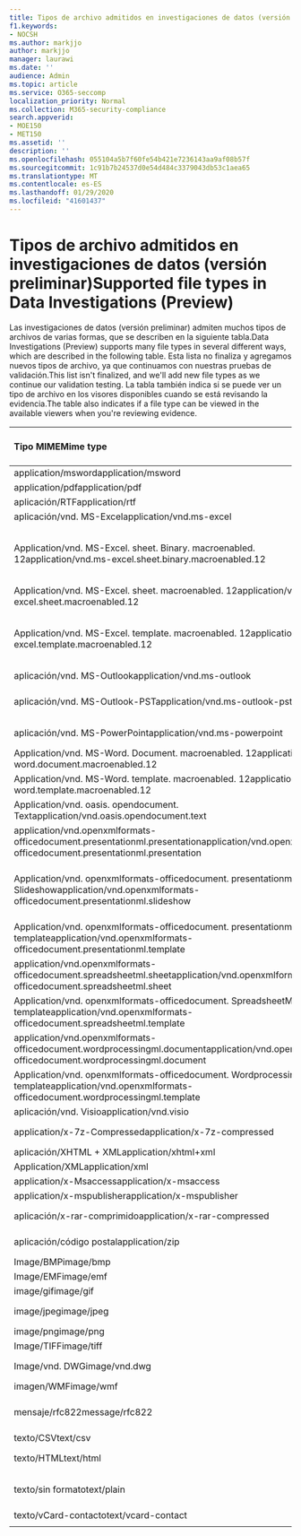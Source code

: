 ```yaml
---
title: Tipos de archivo admitidos en investigaciones de datos (versión preliminar)
f1.keywords:
- NOCSH
ms.author: markjjo
author: markjjo
manager: laurawi
ms.date: ''
audience: Admin
ms.topic: article
ms.service: O365-seccomp
localization_priority: Normal
ms.collection: M365-security-compliance
search.appverid:
- MOE150
- MET150
ms.assetid: ''
description: ''
ms.openlocfilehash: 055104a5b7f60fe54b421e7236143aa9af08b57f
ms.sourcegitcommit: 1c91b7b24537d0e54d484c3379043db53c1aea65
ms.translationtype: MT
ms.contentlocale: es-ES
ms.lasthandoff: 01/29/2020
ms.locfileid: "41601437"
---
```

# <a name="supported-file-types-in-data-investigations-preview"></a><span data-ttu-id="f2f7f-102">Tipos de archivo admitidos en investigaciones de datos (versión preliminar)</span><span class="sxs-lookup"><span data-stu-id="f2f7f-102">Supported file types in Data Investigations (Preview)</span></span>

<span data-ttu-id="f2f7f-103">Las investigaciones de datos (versión preliminar) admiten muchos tipos de archivos de varias formas, que se describen en la siguiente tabla.</span><span class="sxs-lookup"><span data-stu-id="f2f7f-103">Data Investigations (Preview) supports many file types in several different ways, which are described in the following table.</span></span> <span data-ttu-id="f2f7f-104">Esta lista no finaliza y agregamos nuevos tipos de archivo, ya que continuamos con nuestras pruebas de validación.</span><span class="sxs-lookup"><span data-stu-id="f2f7f-104">This list isn't finalized, and we'll add new file types as we continue our validation testing.</span></span> <span data-ttu-id="f2f7f-105">La tabla también indica si se puede ver un tipo de archivo en los visores disponibles cuando se está revisando la evidencia.</span><span class="sxs-lookup"><span data-stu-id="f2f7f-105">The table also indicates if a file type can be viewed in the available viewers when you're reviewing evidence.</span></span>

| <span data-ttu-id="f2f7f-106">Tipo MIME</span><span class="sxs-lookup"><span data-stu-id="f2f7f-106">Mime type</span></span> | <span data-ttu-id="f2f7f-107">Clase File</span><span class="sxs-lookup"><span data-stu-id="f2f7f-107">File class</span></span> | <span data-ttu-id="f2f7f-108">Visor nativo</span><span class="sxs-lookup"><span data-stu-id="f2f7f-108">Native viewer</span></span> | <span data-ttu-id="f2f7f-109">Visor de texto</span><span class="sxs-lookup"><span data-stu-id="f2f7f-109">Text viewer</span></span> | <span data-ttu-id="f2f7f-110">Visor de anotaciones</span><span class="sxs-lookup"><span data-stu-id="f2f7f-110">Annotate viewer</span></span> | <span data-ttu-id="f2f7f-111">Extracción de contenedores</span><span class="sxs-lookup"><span data-stu-id="f2f7f-111">Container extraction</span></span> | <span data-ttu-id="f2f7f-112">Extensiones</span><span class="sxs-lookup"><span data-stu-id="f2f7f-112">Extensions</span></span> |
| :- | :- | :- | :- | :- | :- | :- |
| <span data-ttu-id="f2f7f-113">application/msword</span><span class="sxs-lookup"><span data-stu-id="f2f7f-113">application/msword</span></span> | <span data-ttu-id="f2f7f-114">Document</span><span class="sxs-lookup"><span data-stu-id="f2f7f-114">Document</span></span> | <span data-ttu-id="f2f7f-115">Sí</span><span class="sxs-lookup"><span data-stu-id="f2f7f-115">Yes</span></span> | <span data-ttu-id="f2f7f-116">Sí</span><span class="sxs-lookup"><span data-stu-id="f2f7f-116">Yes</span></span> | <span data-ttu-id="f2f7f-117">Sí</span><span class="sxs-lookup"><span data-stu-id="f2f7f-117">Yes</span></span> | <span data-ttu-id="f2f7f-118">No</span><span class="sxs-lookup"><span data-stu-id="f2f7f-118">No</span></span> | <span data-ttu-id="f2f7f-119">. doc;. dat</span><span class="sxs-lookup"><span data-stu-id="f2f7f-119">.doc; .dat</span></span> |
| <span data-ttu-id="f2f7f-120">application/pdf</span><span class="sxs-lookup"><span data-stu-id="f2f7f-120">application/pdf</span></span> | <span data-ttu-id="f2f7f-121">Document</span><span class="sxs-lookup"><span data-stu-id="f2f7f-121">Document</span></span> | <span data-ttu-id="f2f7f-122">Sí</span><span class="sxs-lookup"><span data-stu-id="f2f7f-122">Yes</span></span> | <span data-ttu-id="f2f7f-123">Sí</span><span class="sxs-lookup"><span data-stu-id="f2f7f-123">Yes</span></span> | <span data-ttu-id="f2f7f-124">Sí</span><span class="sxs-lookup"><span data-stu-id="f2f7f-124">Yes</span></span> | <span data-ttu-id="f2f7f-125">No</span><span class="sxs-lookup"><span data-stu-id="f2f7f-125">No</span></span> | <span data-ttu-id="f2f7f-126">.pdf</span><span class="sxs-lookup"><span data-stu-id="f2f7f-126">.pdf</span></span> |
| <span data-ttu-id="f2f7f-127">aplicación/RTF</span><span class="sxs-lookup"><span data-stu-id="f2f7f-127">application/rtf</span></span> | <span data-ttu-id="f2f7f-128">Document</span><span class="sxs-lookup"><span data-stu-id="f2f7f-128">Document</span></span> | <span data-ttu-id="f2f7f-129">Sí</span><span class="sxs-lookup"><span data-stu-id="f2f7f-129">Yes</span></span> | <span data-ttu-id="f2f7f-130">Sí</span><span class="sxs-lookup"><span data-stu-id="f2f7f-130">Yes</span></span> | <span data-ttu-id="f2f7f-131">Sí</span><span class="sxs-lookup"><span data-stu-id="f2f7f-131">Yes</span></span> | <span data-ttu-id="f2f7f-132">No</span><span class="sxs-lookup"><span data-stu-id="f2f7f-132">No</span></span> | <span data-ttu-id="f2f7f-133">. rtf;. doc</span><span class="sxs-lookup"><span data-stu-id="f2f7f-133">.rtf;.doc</span></span> |
| <span data-ttu-id="f2f7f-134">aplicación/vnd. MS-Excel</span><span class="sxs-lookup"><span data-stu-id="f2f7f-134">application/vnd.ms-excel</span></span> | <span data-ttu-id="f2f7f-135">Document</span><span class="sxs-lookup"><span data-stu-id="f2f7f-135">Document</span></span> | <span data-ttu-id="f2f7f-136">Sí</span><span class="sxs-lookup"><span data-stu-id="f2f7f-136">Yes</span></span> | <span data-ttu-id="f2f7f-137">Sí</span><span class="sxs-lookup"><span data-stu-id="f2f7f-137">Yes</span></span> | <span data-ttu-id="f2f7f-138">Sí</span><span class="sxs-lookup"><span data-stu-id="f2f7f-138">Yes</span></span> | <span data-ttu-id="f2f7f-139">No</span><span class="sxs-lookup"><span data-stu-id="f2f7f-139">No</span></span> | <span data-ttu-id="f2f7f-140">. xls;. dat</span><span class="sxs-lookup"><span data-stu-id="f2f7f-140">.xls; .dat</span></span> |
| <span data-ttu-id="f2f7f-141">Application/vnd. MS-Excel. sheet. Binary. macroenabled. 12</span><span class="sxs-lookup"><span data-stu-id="f2f7f-141">application/vnd.ms-excel.sheet.binary.macroenabled.12</span></span> | <span data-ttu-id="f2f7f-142">Formato de la productividad y el documento abierto</span><span class="sxs-lookup"><span data-stu-id="f2f7f-142">Productivity / Open Document Format</span></span> | <span data-ttu-id="f2f7f-143">Sí</span><span class="sxs-lookup"><span data-stu-id="f2f7f-143">Yes</span></span> | <span data-ttu-id="f2f7f-144">Sí</span><span class="sxs-lookup"><span data-stu-id="f2f7f-144">Yes</span></span> | <span data-ttu-id="f2f7f-145">No</span><span class="sxs-lookup"><span data-stu-id="f2f7f-145">No</span></span> | <span data-ttu-id="f2f7f-146">No</span><span class="sxs-lookup"><span data-stu-id="f2f7f-146">No</span></span> | <span data-ttu-id="f2f7f-147">.xlsb</span><span class="sxs-lookup"><span data-stu-id="f2f7f-147">.xlsb</span></span> |
| <span data-ttu-id="f2f7f-148">Application/vnd. MS-Excel. sheet. macroenabled. 12</span><span class="sxs-lookup"><span data-stu-id="f2f7f-148">application/vnd.ms-excel.sheet.macroenabled.12</span></span> | <span data-ttu-id="f2f7f-149">Document</span><span class="sxs-lookup"><span data-stu-id="f2f7f-149">Document</span></span> | <span data-ttu-id="f2f7f-150">Sí</span><span class="sxs-lookup"><span data-stu-id="f2f7f-150">Yes</span></span> | <span data-ttu-id="f2f7f-151">Sí</span><span class="sxs-lookup"><span data-stu-id="f2f7f-151">Yes</span></span> | <span data-ttu-id="f2f7f-152">Sí</span><span class="sxs-lookup"><span data-stu-id="f2f7f-152">Yes</span></span> | <span data-ttu-id="f2f7f-153">No</span><span class="sxs-lookup"><span data-stu-id="f2f7f-153">No</span></span> | <span data-ttu-id="f2f7f-154">. xlsm</span><span class="sxs-lookup"><span data-stu-id="f2f7f-154">.xlsm</span></span> |
| <span data-ttu-id="f2f7f-155">Application/vnd. MS-Excel. template. macroenabled. 12</span><span class="sxs-lookup"><span data-stu-id="f2f7f-155">application/vnd.ms-excel.template.macroenabled.12</span></span> | <span data-ttu-id="f2f7f-156">Formato de la productividad y el documento abierto</span><span class="sxs-lookup"><span data-stu-id="f2f7f-156">Productivity / Open Document Format</span></span> | <span data-ttu-id="f2f7f-157">No</span><span class="sxs-lookup"><span data-stu-id="f2f7f-157">No</span></span> | <span data-ttu-id="f2f7f-158">Sí</span><span class="sxs-lookup"><span data-stu-id="f2f7f-158">Yes</span></span> | <span data-ttu-id="f2f7f-159">No</span><span class="sxs-lookup"><span data-stu-id="f2f7f-159">No</span></span> | <span data-ttu-id="f2f7f-160">No</span><span class="sxs-lookup"><span data-stu-id="f2f7f-160">No</span></span> | <span data-ttu-id="f2f7f-161">. xltm</span><span class="sxs-lookup"><span data-stu-id="f2f7f-161">.xltm</span></span> |
| <span data-ttu-id="f2f7f-162">aplicación/vnd. MS-Outlook</span><span class="sxs-lookup"><span data-stu-id="f2f7f-162">application/vnd.ms-outlook</span></span> | <span data-ttu-id="f2f7f-163">Productividad</span><span class="sxs-lookup"><span data-stu-id="f2f7f-163">Productivity</span></span> | <span data-ttu-id="f2f7f-164">No</span><span class="sxs-lookup"><span data-stu-id="f2f7f-164">No</span></span> | <span data-ttu-id="f2f7f-165">No</span><span class="sxs-lookup"><span data-stu-id="f2f7f-165">No</span></span> | <span data-ttu-id="f2f7f-166">No</span><span class="sxs-lookup"><span data-stu-id="f2f7f-166">No</span></span> | <span data-ttu-id="f2f7f-167">No</span><span class="sxs-lookup"><span data-stu-id="f2f7f-167">No</span></span> | <span data-ttu-id="f2f7f-168">. msg</span><span class="sxs-lookup"><span data-stu-id="f2f7f-168">.msg</span></span> |
| <span data-ttu-id="f2f7f-169">aplicación/vnd. MS-Outlook-PST</span><span class="sxs-lookup"><span data-stu-id="f2f7f-169">application/vnd.ms-outlook-pst</span></span> | <span data-ttu-id="f2f7f-170">Productividad y colaboración</span><span class="sxs-lookup"><span data-stu-id="f2f7f-170">Productivity / Collaboration</span></span> | <span data-ttu-id="f2f7f-171">No</span><span class="sxs-lookup"><span data-stu-id="f2f7f-171">No</span></span> | <span data-ttu-id="f2f7f-172">No</span><span class="sxs-lookup"><span data-stu-id="f2f7f-172">No</span></span> | <span data-ttu-id="f2f7f-173">No</span><span class="sxs-lookup"><span data-stu-id="f2f7f-173">No</span></span> | <span data-ttu-id="f2f7f-174">Sí</span><span class="sxs-lookup"><span data-stu-id="f2f7f-174">Yes</span></span> | <span data-ttu-id="f2f7f-175">.pst</span><span class="sxs-lookup"><span data-stu-id="f2f7f-175">.pst</span></span> |
| <span data-ttu-id="f2f7f-176">aplicación/vnd. MS-PowerPoint</span><span class="sxs-lookup"><span data-stu-id="f2f7f-176">application/vnd.ms-powerpoint</span></span> | <span data-ttu-id="f2f7f-177">Document</span><span class="sxs-lookup"><span data-stu-id="f2f7f-177">Document</span></span> | <span data-ttu-id="f2f7f-178">Sí</span><span class="sxs-lookup"><span data-stu-id="f2f7f-178">Yes</span></span> | <span data-ttu-id="f2f7f-179">Sí</span><span class="sxs-lookup"><span data-stu-id="f2f7f-179">Yes</span></span> | <span data-ttu-id="f2f7f-180">Sí</span><span class="sxs-lookup"><span data-stu-id="f2f7f-180">Yes</span></span> | <span data-ttu-id="f2f7f-181">No</span><span class="sxs-lookup"><span data-stu-id="f2f7f-181">No</span></span> | <span data-ttu-id="f2f7f-182">. ppt;. PPS;. pase</span><span class="sxs-lookup"><span data-stu-id="f2f7f-182">.ppt; .pps;.pot</span></span> |
| <span data-ttu-id="f2f7f-183">Application/vnd. MS-Word. Document. macroenabled. 12</span><span class="sxs-lookup"><span data-stu-id="f2f7f-183">application/vnd.ms-word.document.macroenabled.12</span></span> | <span data-ttu-id="f2f7f-184">Document</span><span class="sxs-lookup"><span data-stu-id="f2f7f-184">Document</span></span> | <span data-ttu-id="f2f7f-185">Sí</span><span class="sxs-lookup"><span data-stu-id="f2f7f-185">Yes</span></span> | <span data-ttu-id="f2f7f-186">Sí</span><span class="sxs-lookup"><span data-stu-id="f2f7f-186">Yes</span></span> | <span data-ttu-id="f2f7f-187">Sí</span><span class="sxs-lookup"><span data-stu-id="f2f7f-187">Yes</span></span> | <span data-ttu-id="f2f7f-188">No</span><span class="sxs-lookup"><span data-stu-id="f2f7f-188">No</span></span> | <span data-ttu-id="f2f7f-189">.docm</span><span class="sxs-lookup"><span data-stu-id="f2f7f-189">.docm</span></span> |
| <span data-ttu-id="f2f7f-190">Application/vnd. MS-Word. template. macroenabled. 12</span><span class="sxs-lookup"><span data-stu-id="f2f7f-190">application/vnd.ms-word.template.macroenabled.12</span></span> | <span data-ttu-id="f2f7f-191">Document</span><span class="sxs-lookup"><span data-stu-id="f2f7f-191">Document</span></span> | <span data-ttu-id="f2f7f-192">Sí</span><span class="sxs-lookup"><span data-stu-id="f2f7f-192">Yes</span></span> | <span data-ttu-id="f2f7f-193">Sí</span><span class="sxs-lookup"><span data-stu-id="f2f7f-193">Yes</span></span> | <span data-ttu-id="f2f7f-194">Sí</span><span class="sxs-lookup"><span data-stu-id="f2f7f-194">Yes</span></span> | <span data-ttu-id="f2f7f-195">No</span><span class="sxs-lookup"><span data-stu-id="f2f7f-195">No</span></span> | <span data-ttu-id="f2f7f-196">. dotm</span><span class="sxs-lookup"><span data-stu-id="f2f7f-196">.dotm</span></span> |
| <span data-ttu-id="f2f7f-197">Application/vnd. oasis. opendocument. Text</span><span class="sxs-lookup"><span data-stu-id="f2f7f-197">application/vnd.oasis.opendocument.text</span></span> | <span data-ttu-id="f2f7f-198">Document</span><span class="sxs-lookup"><span data-stu-id="f2f7f-198">Document</span></span> | <span data-ttu-id="f2f7f-199">Sí</span><span class="sxs-lookup"><span data-stu-id="f2f7f-199">Yes</span></span> | <span data-ttu-id="f2f7f-200">Sí</span><span class="sxs-lookup"><span data-stu-id="f2f7f-200">Yes</span></span> | <span data-ttu-id="f2f7f-201">Sí</span><span class="sxs-lookup"><span data-stu-id="f2f7f-201">Yes</span></span> | <span data-ttu-id="f2f7f-202">No</span><span class="sxs-lookup"><span data-stu-id="f2f7f-202">No</span></span> | <span data-ttu-id="f2f7f-203">ODT</span><span class="sxs-lookup"><span data-stu-id="f2f7f-203">.odt;</span></span>  |
| <span data-ttu-id="f2f7f-204">application/vnd.openxmlformats-officedocument.presentationml.presentation</span><span class="sxs-lookup"><span data-stu-id="f2f7f-204">application/vnd.openxmlformats-officedocument.presentationml.presentation</span></span> | <span data-ttu-id="f2f7f-205">Document</span><span class="sxs-lookup"><span data-stu-id="f2f7f-205">Document</span></span> | <span data-ttu-id="f2f7f-206">Sí</span><span class="sxs-lookup"><span data-stu-id="f2f7f-206">Yes</span></span> | <span data-ttu-id="f2f7f-207">Sí</span><span class="sxs-lookup"><span data-stu-id="f2f7f-207">Yes</span></span> | <span data-ttu-id="f2f7f-208">Sí</span><span class="sxs-lookup"><span data-stu-id="f2f7f-208">Yes</span></span> | <span data-ttu-id="f2f7f-209">No</span><span class="sxs-lookup"><span data-stu-id="f2f7f-209">No</span></span> | <span data-ttu-id="f2f7f-210">.pptx</span><span class="sxs-lookup"><span data-stu-id="f2f7f-210">.pptx</span></span> |
| <span data-ttu-id="f2f7f-211">Application/vnd. openxmlformats-officedocument. presentationml. Slideshow</span><span class="sxs-lookup"><span data-stu-id="f2f7f-211">application/vnd.openxmlformats-officedocument.presentationml.slideshow</span></span> | <span data-ttu-id="f2f7f-212">Formato de la productividad y el documento abierto</span><span class="sxs-lookup"><span data-stu-id="f2f7f-212">Productivity / Open Document Format</span></span> | <span data-ttu-id="f2f7f-213">Sí</span><span class="sxs-lookup"><span data-stu-id="f2f7f-213">Yes</span></span> | <span data-ttu-id="f2f7f-214">Sí</span><span class="sxs-lookup"><span data-stu-id="f2f7f-214">Yes</span></span> | <span data-ttu-id="f2f7f-215">Sí</span><span class="sxs-lookup"><span data-stu-id="f2f7f-215">Yes</span></span> | <span data-ttu-id="f2f7f-216">No</span><span class="sxs-lookup"><span data-stu-id="f2f7f-216">No</span></span> | <span data-ttu-id="f2f7f-217">. ppsx</span><span class="sxs-lookup"><span data-stu-id="f2f7f-217">.ppsx</span></span> |
| <span data-ttu-id="f2f7f-218">Application/vnd. openxmlformats-officedocument. presentationml. template</span><span class="sxs-lookup"><span data-stu-id="f2f7f-218">application/vnd.openxmlformats-officedocument.presentationml.template</span></span> | <span data-ttu-id="f2f7f-219">Document</span><span class="sxs-lookup"><span data-stu-id="f2f7f-219">Document</span></span> | <span data-ttu-id="f2f7f-220">Sí</span><span class="sxs-lookup"><span data-stu-id="f2f7f-220">Yes</span></span> | <span data-ttu-id="f2f7f-221">Sí</span><span class="sxs-lookup"><span data-stu-id="f2f7f-221">Yes</span></span> | <span data-ttu-id="f2f7f-222">Sí</span><span class="sxs-lookup"><span data-stu-id="f2f7f-222">Yes</span></span> | <span data-ttu-id="f2f7f-223">No</span><span class="sxs-lookup"><span data-stu-id="f2f7f-223">No</span></span> | <span data-ttu-id="f2f7f-224">. potx</span><span class="sxs-lookup"><span data-stu-id="f2f7f-224">.potx</span></span> |
| <span data-ttu-id="f2f7f-225">application/vnd.openxmlformats-officedocument.spreadsheetml.sheet</span><span class="sxs-lookup"><span data-stu-id="f2f7f-225">application/vnd.openxmlformats-officedocument.spreadsheetml.sheet</span></span> | <span data-ttu-id="f2f7f-226">Document</span><span class="sxs-lookup"><span data-stu-id="f2f7f-226">Document</span></span> | <span data-ttu-id="f2f7f-227">Sí</span><span class="sxs-lookup"><span data-stu-id="f2f7f-227">Yes</span></span> | <span data-ttu-id="f2f7f-228">Sí</span><span class="sxs-lookup"><span data-stu-id="f2f7f-228">Yes</span></span> | <span data-ttu-id="f2f7f-229">Sí</span><span class="sxs-lookup"><span data-stu-id="f2f7f-229">Yes</span></span> | <span data-ttu-id="f2f7f-230">No</span><span class="sxs-lookup"><span data-stu-id="f2f7f-230">No</span></span> | <span data-ttu-id="f2f7f-231">.xlsx</span><span class="sxs-lookup"><span data-stu-id="f2f7f-231">.xlsx</span></span> |
| <span data-ttu-id="f2f7f-232">Application/vnd. openxmlformats-officedocument. SpreadsheetML. template</span><span class="sxs-lookup"><span data-stu-id="f2f7f-232">application/vnd.openxmlformats-officedocument.spreadsheetml.template</span></span> | <span data-ttu-id="f2f7f-233">Document</span><span class="sxs-lookup"><span data-stu-id="f2f7f-233">Document</span></span> | <span data-ttu-id="f2f7f-234">Sí</span><span class="sxs-lookup"><span data-stu-id="f2f7f-234">Yes</span></span> | <span data-ttu-id="f2f7f-235">Sí</span><span class="sxs-lookup"><span data-stu-id="f2f7f-235">Yes</span></span> | <span data-ttu-id="f2f7f-236">Sí</span><span class="sxs-lookup"><span data-stu-id="f2f7f-236">Yes</span></span> | <span data-ttu-id="f2f7f-237">No</span><span class="sxs-lookup"><span data-stu-id="f2f7f-237">No</span></span> | <span data-ttu-id="f2f7f-238">. xltx</span><span class="sxs-lookup"><span data-stu-id="f2f7f-238">.xltx</span></span> |
| <span data-ttu-id="f2f7f-239">application/vnd.openxmlformats-officedocument.wordprocessingml.document</span><span class="sxs-lookup"><span data-stu-id="f2f7f-239">application/vnd.openxmlformats-officedocument.wordprocessingml.document</span></span> | <span data-ttu-id="f2f7f-240">Document</span><span class="sxs-lookup"><span data-stu-id="f2f7f-240">Document</span></span> | <span data-ttu-id="f2f7f-241">Sí</span><span class="sxs-lookup"><span data-stu-id="f2f7f-241">Yes</span></span> | <span data-ttu-id="f2f7f-242">Sí</span><span class="sxs-lookup"><span data-stu-id="f2f7f-242">Yes</span></span> | <span data-ttu-id="f2f7f-243">Sí</span><span class="sxs-lookup"><span data-stu-id="f2f7f-243">Yes</span></span> | <span data-ttu-id="f2f7f-244">No</span><span class="sxs-lookup"><span data-stu-id="f2f7f-244">No</span></span> | <span data-ttu-id="f2f7f-245">.docx</span><span class="sxs-lookup"><span data-stu-id="f2f7f-245">.docx</span></span> |
| <span data-ttu-id="f2f7f-246">Application/vnd. openxmlformats-officedocument. WordprocessingML. template</span><span class="sxs-lookup"><span data-stu-id="f2f7f-246">application/vnd.openxmlformats-officedocument.wordprocessingml.template</span></span> | <span data-ttu-id="f2f7f-247">Document</span><span class="sxs-lookup"><span data-stu-id="f2f7f-247">Document</span></span> | <span data-ttu-id="f2f7f-248">Sí</span><span class="sxs-lookup"><span data-stu-id="f2f7f-248">Yes</span></span> | <span data-ttu-id="f2f7f-249">Sí</span><span class="sxs-lookup"><span data-stu-id="f2f7f-249">Yes</span></span> | <span data-ttu-id="f2f7f-250">Sí</span><span class="sxs-lookup"><span data-stu-id="f2f7f-250">Yes</span></span> | <span data-ttu-id="f2f7f-251">No</span><span class="sxs-lookup"><span data-stu-id="f2f7f-251">No</span></span> | <span data-ttu-id="f2f7f-252">. dotx</span><span class="sxs-lookup"><span data-stu-id="f2f7f-252">.dotx</span></span> |
| <span data-ttu-id="f2f7f-253">aplicación/vnd. Visio</span><span class="sxs-lookup"><span data-stu-id="f2f7f-253">application/vnd.visio</span></span> | <span data-ttu-id="f2f7f-254">Document</span><span class="sxs-lookup"><span data-stu-id="f2f7f-254">Document</span></span> | <span data-ttu-id="f2f7f-255">Sí</span><span class="sxs-lookup"><span data-stu-id="f2f7f-255">Yes</span></span> | <span data-ttu-id="f2f7f-256">Sí</span><span class="sxs-lookup"><span data-stu-id="f2f7f-256">Yes</span></span> | <span data-ttu-id="f2f7f-257">Sí</span><span class="sxs-lookup"><span data-stu-id="f2f7f-257">Yes</span></span> | <span data-ttu-id="f2f7f-258">No</span><span class="sxs-lookup"><span data-stu-id="f2f7f-258">No</span></span> | <span data-ttu-id="f2f7f-259">. VSD</span><span class="sxs-lookup"><span data-stu-id="f2f7f-259">.vsd</span></span> |
| <span data-ttu-id="f2f7f-260">application/x-7z-Compressed</span><span class="sxs-lookup"><span data-stu-id="f2f7f-260">application/x-7z-compressed</span></span> | <span data-ttu-id="f2f7f-261">Archivo/contenedor</span><span class="sxs-lookup"><span data-stu-id="f2f7f-261">Archive / Container</span></span> | <span data-ttu-id="f2f7f-262">No</span><span class="sxs-lookup"><span data-stu-id="f2f7f-262">No</span></span> | <span data-ttu-id="f2f7f-263">No</span><span class="sxs-lookup"><span data-stu-id="f2f7f-263">No</span></span> | <span data-ttu-id="f2f7f-264">No</span><span class="sxs-lookup"><span data-stu-id="f2f7f-264">No</span></span> | <span data-ttu-id="f2f7f-265">Sí</span><span class="sxs-lookup"><span data-stu-id="f2f7f-265">Yes</span></span> | <span data-ttu-id="f2f7f-266">.7z</span><span class="sxs-lookup"><span data-stu-id="f2f7f-266">.7z</span></span> |
| <span data-ttu-id="f2f7f-267">aplicación/XHTML + XML</span><span class="sxs-lookup"><span data-stu-id="f2f7f-267">application/xhtml+xml</span></span> | <span data-ttu-id="f2f7f-268">Document</span><span class="sxs-lookup"><span data-stu-id="f2f7f-268">Document</span></span> | <span data-ttu-id="f2f7f-269">Sí</span><span class="sxs-lookup"><span data-stu-id="f2f7f-269">Yes</span></span> | <span data-ttu-id="f2f7f-270">Sí</span><span class="sxs-lookup"><span data-stu-id="f2f7f-270">Yes</span></span> | <span data-ttu-id="f2f7f-271">Sí</span><span class="sxs-lookup"><span data-stu-id="f2f7f-271">Yes</span></span> | <span data-ttu-id="f2f7f-272">No</span><span class="sxs-lookup"><span data-stu-id="f2f7f-272">No</span></span> | <span data-ttu-id="f2f7f-273">. XHTML</span><span class="sxs-lookup"><span data-stu-id="f2f7f-273">.xhtml</span></span> |
| <span data-ttu-id="f2f7f-274">Application/XML</span><span class="sxs-lookup"><span data-stu-id="f2f7f-274">application/xml</span></span> | <span data-ttu-id="f2f7f-275">Document</span><span class="sxs-lookup"><span data-stu-id="f2f7f-275">Document</span></span> | <span data-ttu-id="f2f7f-276">Sí</span><span class="sxs-lookup"><span data-stu-id="f2f7f-276">Yes</span></span> | <span data-ttu-id="f2f7f-277">Sí</span><span class="sxs-lookup"><span data-stu-id="f2f7f-277">Yes</span></span> | <span data-ttu-id="f2f7f-278">Sí</span><span class="sxs-lookup"><span data-stu-id="f2f7f-278">Yes</span></span> | <span data-ttu-id="f2f7f-279">No</span><span class="sxs-lookup"><span data-stu-id="f2f7f-279">No</span></span> | <span data-ttu-id="f2f7f-280">. XML</span><span class="sxs-lookup"><span data-stu-id="f2f7f-280">.xml</span></span> |
| <span data-ttu-id="f2f7f-281">application/x-Msaccess</span><span class="sxs-lookup"><span data-stu-id="f2f7f-281">application/x-msaccess</span></span> | <span data-ttu-id="f2f7f-282">Document</span><span class="sxs-lookup"><span data-stu-id="f2f7f-282">Document</span></span> | <span data-ttu-id="f2f7f-283">Sí</span><span class="sxs-lookup"><span data-stu-id="f2f7f-283">Yes</span></span> | <span data-ttu-id="f2f7f-284">Sí</span><span class="sxs-lookup"><span data-stu-id="f2f7f-284">Yes</span></span> | <span data-ttu-id="f2f7f-285">Sí</span><span class="sxs-lookup"><span data-stu-id="f2f7f-285">Yes</span></span> | <span data-ttu-id="f2f7f-286">No</span><span class="sxs-lookup"><span data-stu-id="f2f7f-286">No</span></span> | <span data-ttu-id="f2f7f-287">.mdb</span><span class="sxs-lookup"><span data-stu-id="f2f7f-287">.mdb</span></span> |
| <span data-ttu-id="f2f7f-288">application/x-mspublisher</span><span class="sxs-lookup"><span data-stu-id="f2f7f-288">application/x-mspublisher</span></span> | <span data-ttu-id="f2f7f-289">Document</span><span class="sxs-lookup"><span data-stu-id="f2f7f-289">Document</span></span> | <span data-ttu-id="f2f7f-290">Sí</span><span class="sxs-lookup"><span data-stu-id="f2f7f-290">Yes</span></span> | <span data-ttu-id="f2f7f-291">Sí</span><span class="sxs-lookup"><span data-stu-id="f2f7f-291">Yes</span></span> | <span data-ttu-id="f2f7f-292">Sí</span><span class="sxs-lookup"><span data-stu-id="f2f7f-292">Yes</span></span> | <span data-ttu-id="f2f7f-293">No</span><span class="sxs-lookup"><span data-stu-id="f2f7f-293">No</span></span> | <span data-ttu-id="f2f7f-294">. pub</span><span class="sxs-lookup"><span data-stu-id="f2f7f-294">.pub</span></span> |
| <span data-ttu-id="f2f7f-295">aplicación/x-rar-comprimido</span><span class="sxs-lookup"><span data-stu-id="f2f7f-295">application/x-rar-compressed</span></span> | <span data-ttu-id="f2f7f-296">Archivo/contenedor</span><span class="sxs-lookup"><span data-stu-id="f2f7f-296">Archive / Container</span></span> | <span data-ttu-id="f2f7f-297">No</span><span class="sxs-lookup"><span data-stu-id="f2f7f-297">No</span></span> | <span data-ttu-id="f2f7f-298">No</span><span class="sxs-lookup"><span data-stu-id="f2f7f-298">No</span></span> | <span data-ttu-id="f2f7f-299">No</span><span class="sxs-lookup"><span data-stu-id="f2f7f-299">No</span></span> | <span data-ttu-id="f2f7f-300">Sí</span><span class="sxs-lookup"><span data-stu-id="f2f7f-300">Yes</span></span> | <span data-ttu-id="f2f7f-301">. rar</span><span class="sxs-lookup"><span data-stu-id="f2f7f-301">.rar</span></span> |
| <span data-ttu-id="f2f7f-302">aplicación/código postal</span><span class="sxs-lookup"><span data-stu-id="f2f7f-302">application/zip</span></span> | <span data-ttu-id="f2f7f-303">Archivo/contenedor</span><span class="sxs-lookup"><span data-stu-id="f2f7f-303">Archive / Container</span></span> | <span data-ttu-id="f2f7f-304">No</span><span class="sxs-lookup"><span data-stu-id="f2f7f-304">No</span></span> | <span data-ttu-id="f2f7f-305">No</span><span class="sxs-lookup"><span data-stu-id="f2f7f-305">No</span></span> | <span data-ttu-id="f2f7f-306">No</span><span class="sxs-lookup"><span data-stu-id="f2f7f-306">No</span></span> | <span data-ttu-id="f2f7f-307">Sí</span><span class="sxs-lookup"><span data-stu-id="f2f7f-307">Yes</span></span> | <span data-ttu-id="f2f7f-308">.zip</span><span class="sxs-lookup"><span data-stu-id="f2f7f-308">.zip</span></span> |
| <span data-ttu-id="f2f7f-309">Image/BMP</span><span class="sxs-lookup"><span data-stu-id="f2f7f-309">image/bmp</span></span> | <span data-ttu-id="f2f7f-310">Image (Imagen)</span><span class="sxs-lookup"><span data-stu-id="f2f7f-310">Image</span></span> | <span data-ttu-id="f2f7f-311">Sí</span><span class="sxs-lookup"><span data-stu-id="f2f7f-311">Yes</span></span> | <span data-ttu-id="f2f7f-312">Sí</span><span class="sxs-lookup"><span data-stu-id="f2f7f-312">Yes</span></span> | <span data-ttu-id="f2f7f-313">Sí</span><span class="sxs-lookup"><span data-stu-id="f2f7f-313">Yes</span></span> | <span data-ttu-id="f2f7f-314">No</span><span class="sxs-lookup"><span data-stu-id="f2f7f-314">No</span></span> | <span data-ttu-id="f2f7f-315">.bmp</span><span class="sxs-lookup"><span data-stu-id="f2f7f-315">.bmp</span></span> |
| <span data-ttu-id="f2f7f-316">Image/EMF</span><span class="sxs-lookup"><span data-stu-id="f2f7f-316">image/emf</span></span> | <span data-ttu-id="f2f7f-317">Image (Imagen)</span><span class="sxs-lookup"><span data-stu-id="f2f7f-317">Image</span></span> | <span data-ttu-id="f2f7f-318">Sí</span><span class="sxs-lookup"><span data-stu-id="f2f7f-318">Yes</span></span> | <span data-ttu-id="f2f7f-319">Sí</span><span class="sxs-lookup"><span data-stu-id="f2f7f-319">Yes</span></span> | <span data-ttu-id="f2f7f-320">Sí</span><span class="sxs-lookup"><span data-stu-id="f2f7f-320">Yes</span></span> | <span data-ttu-id="f2f7f-321">No</span><span class="sxs-lookup"><span data-stu-id="f2f7f-321">No</span></span> | <span data-ttu-id="f2f7f-322">.emf</span><span class="sxs-lookup"><span data-stu-id="f2f7f-322">.emf</span></span> |
| <span data-ttu-id="f2f7f-323">image/gif</span><span class="sxs-lookup"><span data-stu-id="f2f7f-323">image/gif</span></span> | <span data-ttu-id="f2f7f-324">Document</span><span class="sxs-lookup"><span data-stu-id="f2f7f-324">Document</span></span> | <span data-ttu-id="f2f7f-325">Sí</span><span class="sxs-lookup"><span data-stu-id="f2f7f-325">Yes</span></span> | <span data-ttu-id="f2f7f-326">Sí</span><span class="sxs-lookup"><span data-stu-id="f2f7f-326">Yes</span></span> | <span data-ttu-id="f2f7f-327">Sí</span><span class="sxs-lookup"><span data-stu-id="f2f7f-327">Yes</span></span> | <span data-ttu-id="f2f7f-328">No</span><span class="sxs-lookup"><span data-stu-id="f2f7f-328">No</span></span> | <span data-ttu-id="f2f7f-329">.gif</span><span class="sxs-lookup"><span data-stu-id="f2f7f-329">.gif</span></span> |
| <span data-ttu-id="f2f7f-330">image/jpeg</span><span class="sxs-lookup"><span data-stu-id="f2f7f-330">image/jpeg</span></span> | <span data-ttu-id="f2f7f-331">Image (Imagen)</span><span class="sxs-lookup"><span data-stu-id="f2f7f-331">Image</span></span> | <span data-ttu-id="f2f7f-332">Sí</span><span class="sxs-lookup"><span data-stu-id="f2f7f-332">Yes</span></span> | <span data-ttu-id="f2f7f-333">Sí</span><span class="sxs-lookup"><span data-stu-id="f2f7f-333">Yes</span></span> | <span data-ttu-id="f2f7f-334">Sí</span><span class="sxs-lookup"><span data-stu-id="f2f7f-334">Yes</span></span> | <span data-ttu-id="f2f7f-335">No</span><span class="sxs-lookup"><span data-stu-id="f2f7f-335">No</span></span> | <span data-ttu-id="f2f7f-336">. jpg;. JPEG;. dat;. jpgt</span><span class="sxs-lookup"><span data-stu-id="f2f7f-336">.jpg; .jpeg; .dat;.jpgt</span></span> |
| <span data-ttu-id="f2f7f-337">image/png</span><span class="sxs-lookup"><span data-stu-id="f2f7f-337">image/png</span></span> | <span data-ttu-id="f2f7f-338">Image (Imagen)</span><span class="sxs-lookup"><span data-stu-id="f2f7f-338">Image</span></span> | <span data-ttu-id="f2f7f-339">Sí</span><span class="sxs-lookup"><span data-stu-id="f2f7f-339">Yes</span></span> | <span data-ttu-id="f2f7f-340">Sí</span><span class="sxs-lookup"><span data-stu-id="f2f7f-340">Yes</span></span> | <span data-ttu-id="f2f7f-341">Sí</span><span class="sxs-lookup"><span data-stu-id="f2f7f-341">Yes</span></span> | <span data-ttu-id="f2f7f-342">No</span><span class="sxs-lookup"><span data-stu-id="f2f7f-342">No</span></span> | <span data-ttu-id="f2f7f-343">.png</span><span class="sxs-lookup"><span data-stu-id="f2f7f-343">.png</span></span> |
| <span data-ttu-id="f2f7f-344">Image/TIFF</span><span class="sxs-lookup"><span data-stu-id="f2f7f-344">image/tiff</span></span> | <span data-ttu-id="f2f7f-345">Image (Imagen)</span><span class="sxs-lookup"><span data-stu-id="f2f7f-345">Image</span></span> | <span data-ttu-id="f2f7f-346">Sí</span><span class="sxs-lookup"><span data-stu-id="f2f7f-346">Yes</span></span> | <span data-ttu-id="f2f7f-347">Sí</span><span class="sxs-lookup"><span data-stu-id="f2f7f-347">Yes</span></span> | <span data-ttu-id="f2f7f-348">Sí</span><span class="sxs-lookup"><span data-stu-id="f2f7f-348">Yes</span></span> | <span data-ttu-id="f2f7f-349">No</span><span class="sxs-lookup"><span data-stu-id="f2f7f-349">No</span></span> | <span data-ttu-id="f2f7f-350">. tif</span><span class="sxs-lookup"><span data-stu-id="f2f7f-350">.tif</span></span> |
| <span data-ttu-id="f2f7f-351">Image/vnd. DWG</span><span class="sxs-lookup"><span data-stu-id="f2f7f-351">image/vnd.dwg</span></span> | <span data-ttu-id="f2f7f-352">Document</span><span class="sxs-lookup"><span data-stu-id="f2f7f-352">Document</span></span> | <span data-ttu-id="f2f7f-353">Sí</span><span class="sxs-lookup"><span data-stu-id="f2f7f-353">Yes</span></span> | <span data-ttu-id="f2f7f-354">Sí</span><span class="sxs-lookup"><span data-stu-id="f2f7f-354">Yes</span></span> | <span data-ttu-id="f2f7f-355">Sí</span><span class="sxs-lookup"><span data-stu-id="f2f7f-355">Yes</span></span> | <span data-ttu-id="f2f7f-356">No</span><span class="sxs-lookup"><span data-stu-id="f2f7f-356">No</span></span> | <span data-ttu-id="f2f7f-357">. dwg;. ficheros</span><span class="sxs-lookup"><span data-stu-id="f2f7f-357">.dwg;.dxf;</span></span> |
| <span data-ttu-id="f2f7f-358">imagen/WMF</span><span class="sxs-lookup"><span data-stu-id="f2f7f-358">image/wmf</span></span> | <span data-ttu-id="f2f7f-359">Document</span><span class="sxs-lookup"><span data-stu-id="f2f7f-359">Document</span></span> | <span data-ttu-id="f2f7f-360">Sí</span><span class="sxs-lookup"><span data-stu-id="f2f7f-360">Yes</span></span> | <span data-ttu-id="f2f7f-361">Sí</span><span class="sxs-lookup"><span data-stu-id="f2f7f-361">Yes</span></span> | <span data-ttu-id="f2f7f-362">Sí</span><span class="sxs-lookup"><span data-stu-id="f2f7f-362">Yes</span></span> | <span data-ttu-id="f2f7f-363">No</span><span class="sxs-lookup"><span data-stu-id="f2f7f-363">No</span></span> | <span data-ttu-id="f2f7f-364">.wmf</span><span class="sxs-lookup"><span data-stu-id="f2f7f-364">.wmf</span></span> |
| <span data-ttu-id="f2f7f-365">mensaje/rfc822</span><span class="sxs-lookup"><span data-stu-id="f2f7f-365">message/rfc822</span></span> | <span data-ttu-id="f2f7f-366">Productividad y colaboración</span><span class="sxs-lookup"><span data-stu-id="f2f7f-366">Productivity / Collaboration</span></span> | <span data-ttu-id="f2f7f-367">No</span><span class="sxs-lookup"><span data-stu-id="f2f7f-367">No</span></span> | <span data-ttu-id="f2f7f-368">No</span><span class="sxs-lookup"><span data-stu-id="f2f7f-368">No</span></span> | <span data-ttu-id="f2f7f-369">No</span><span class="sxs-lookup"><span data-stu-id="f2f7f-369">No</span></span> | <span data-ttu-id="f2f7f-370">No</span><span class="sxs-lookup"><span data-stu-id="f2f7f-370">No</span></span> | <span data-ttu-id="f2f7f-371">.eml</span><span class="sxs-lookup"><span data-stu-id="f2f7f-371">.eml</span></span> |
| <span data-ttu-id="f2f7f-372">texto/CSV</span><span class="sxs-lookup"><span data-stu-id="f2f7f-372">text/csv</span></span> | <span data-ttu-id="f2f7f-373">Document</span><span class="sxs-lookup"><span data-stu-id="f2f7f-373">Document</span></span> | <span data-ttu-id="f2f7f-374">Sí</span><span class="sxs-lookup"><span data-stu-id="f2f7f-374">Yes</span></span> | <span data-ttu-id="f2f7f-375">Sí</span><span class="sxs-lookup"><span data-stu-id="f2f7f-375">Yes</span></span> | <span data-ttu-id="f2f7f-376">Sí</span><span class="sxs-lookup"><span data-stu-id="f2f7f-376">Yes</span></span> | <span data-ttu-id="f2f7f-377">No</span><span class="sxs-lookup"><span data-stu-id="f2f7f-377">No</span></span> | <span data-ttu-id="f2f7f-378">. csv</span><span class="sxs-lookup"><span data-stu-id="f2f7f-378">.csv</span></span> |
| <span data-ttu-id="f2f7f-379">texto/HTML</span><span class="sxs-lookup"><span data-stu-id="f2f7f-379">text/html</span></span> | <span data-ttu-id="f2f7f-380">Document</span><span class="sxs-lookup"><span data-stu-id="f2f7f-380">Document</span></span> | <span data-ttu-id="f2f7f-381">Sí</span><span class="sxs-lookup"><span data-stu-id="f2f7f-381">Yes</span></span> | <span data-ttu-id="f2f7f-382">Sí</span><span class="sxs-lookup"><span data-stu-id="f2f7f-382">Yes</span></span> | <span data-ttu-id="f2f7f-383">Sí</span><span class="sxs-lookup"><span data-stu-id="f2f7f-383">Yes</span></span> | <span data-ttu-id="f2f7f-384">No</span><span class="sxs-lookup"><span data-stu-id="f2f7f-384">No</span></span> | <span data-ttu-id="f2f7f-385">. html;. shtml;. htm</span><span class="sxs-lookup"><span data-stu-id="f2f7f-385">.html;.shtml; .htm</span></span> |
| <span data-ttu-id="f2f7f-386">texto/sin formato</span><span class="sxs-lookup"><span data-stu-id="f2f7f-386">text/plain</span></span> | <span data-ttu-id="f2f7f-387">Document</span><span class="sxs-lookup"><span data-stu-id="f2f7f-387">Document</span></span> | <span data-ttu-id="f2f7f-388">Sí</span><span class="sxs-lookup"><span data-stu-id="f2f7f-388">Yes</span></span> | <span data-ttu-id="f2f7f-389">Sí</span><span class="sxs-lookup"><span data-stu-id="f2f7f-389">Yes</span></span> | <span data-ttu-id="f2f7f-390">Sí</span><span class="sxs-lookup"><span data-stu-id="f2f7f-390">Yes</span></span> | <span data-ttu-id="f2f7f-391">No</span><span class="sxs-lookup"><span data-stu-id="f2f7f-391">No</span></span> | <span data-ttu-id="f2f7f-392">. txt;. CSS;. con;. pl;. csv;. dat</span><span class="sxs-lookup"><span data-stu-id="f2f7f-392">.txt; .css;.con; .pl; .csv; .dat</span></span> |
| <span data-ttu-id="f2f7f-393">texto/vCard-contacto</span><span class="sxs-lookup"><span data-stu-id="f2f7f-393">text/vcard-contact</span></span> | <span data-ttu-id="f2f7f-394">Document</span><span class="sxs-lookup"><span data-stu-id="f2f7f-394">Document</span></span> | <span data-ttu-id="f2f7f-395">Sí</span><span class="sxs-lookup"><span data-stu-id="f2f7f-395">Yes</span></span> | <span data-ttu-id="f2f7f-396">Sí</span><span class="sxs-lookup"><span data-stu-id="f2f7f-396">Yes</span></span> | <span data-ttu-id="f2f7f-397">Sí</span><span class="sxs-lookup"><span data-stu-id="f2f7f-397">Yes</span></span> | <span data-ttu-id="f2f7f-398">No</span><span class="sxs-lookup"><span data-stu-id="f2f7f-398">No</span></span> | <span data-ttu-id="f2f7f-399">. vcf</span><span class="sxs-lookup"><span data-stu-id="f2f7f-399">.vcf</span></span> |
||||||||
